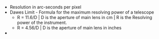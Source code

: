 - Resolution in arc-seconds per pixel
- Dawes Limit - Formula for the maximum resolving power of a telescope
	- R = 11.6/D | D is the aperture of main lens in cm | R is the Resolving power of the instrument.
	- R = 4.56/D | D is the aperture of main lens in inches
- 